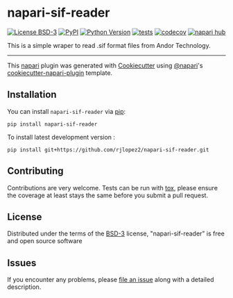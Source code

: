 # napari-sif-reader

[![License BSD-3](https://img.shields.io/pypi/l/napari-sif-reader.svg?color=green)](https://github.com/rjlopez2/napari-sif-reader/raw/main/LICENSE)
[![PyPI](https://img.shields.io/pypi/v/napari-sif-reader.svg?color=green)](https://pypi.org/project/napari-sif-reader)
[![Python Version](https://img.shields.io/pypi/pyversions/napari-sif-reader.svg?color=green)](https://python.org)
[![tests](https://github.com/rjlopez2/napari-sif-reader/workflows/tests/badge.svg)](https://github.com/rjlopez2/napari-sif-reader/actions)
[![codecov](https://codecov.io/gh/rjlopez2/napari-sif-reader/branch/main/graph/badge.svg)](https://codecov.io/gh/rjlopez2/napari-sif-reader)
[![napari hub](https://img.shields.io/endpoint?url=https://api.napari-hub.org/shields/napari-sif-reader)](https://napari-hub.org/plugins/napari-sif-reader)

This is a simple wraper to read .sif format files from Andor Technology.

----------------------------------

This [napari] plugin was generated with [Cookiecutter] using [@napari]'s [cookiecutter-napari-plugin] template.

<!--
Don't miss the full getting started guide to set up your new package:
https://github.com/napari/cookiecutter-napari-plugin#getting-started

and review the napari docs for plugin developers:
https://napari.org/stable/plugins/index.html
-->

## Installation

You can install `napari-sif-reader` via [pip]:

    pip install napari-sif-reader



To install latest development version :

    pip install git+https://github.com/rjlopez2/napari-sif-reader.git


## Contributing

Contributions are very welcome. Tests can be run with [tox], please ensure
the coverage at least stays the same before you submit a pull request.

## License

Distributed under the terms of the [BSD-3] license,
"napari-sif-reader" is free and open source software

## Issues

If you encounter any problems, please [file an issue] along with a detailed description.

[napari]: https://github.com/napari/napari
[Cookiecutter]: https://github.com/audreyr/cookiecutter
[@napari]: https://github.com/napari
[MIT]: http://opensource.org/licenses/MIT
[BSD-3]: http://opensource.org/licenses/BSD-3-Clause
[GNU GPL v3.0]: http://www.gnu.org/licenses/gpl-3.0.txt
[GNU LGPL v3.0]: http://www.gnu.org/licenses/lgpl-3.0.txt
[Apache Software License 2.0]: http://www.apache.org/licenses/LICENSE-2.0
[Mozilla Public License 2.0]: https://www.mozilla.org/media/MPL/2.0/index.txt
[cookiecutter-napari-plugin]: https://github.com/napari/cookiecutter-napari-plugin

[file an issue]: https://github.com/rjlopez2/napari-sif-reader/issues

[napari]: https://github.com/napari/napari
[tox]: https://tox.readthedocs.io/en/latest/
[pip]: https://pypi.org/project/pip/
[PyPI]: https://pypi.org/
